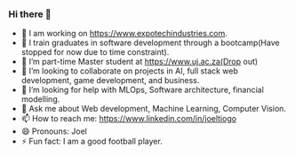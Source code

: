 ### Hi there 👋
- 🔭 I am working on https://www.expotechindustries.com.
- 🔭 I train graduates  in software development through a bootcamp(Have stopped for now due to time constraint). 
- 🌱 I’m part-time Master student at https://www.uj.ac.za(Drop out)
- 👯 I’m looking to collaborate on projects in AI, full stack web development, game development, and business.
- 🤔 I’m looking for help with MLOps, Software architecture, financial modelling. 
- 💬 Ask me about Web development, Machine Learning, Computer Vision.
- 📫 How to reach me: https://www.linkedin.com/in/joeltiogo
- 😄 Pronouns: Joel
- ⚡ Fun fact: I am a good football player.
